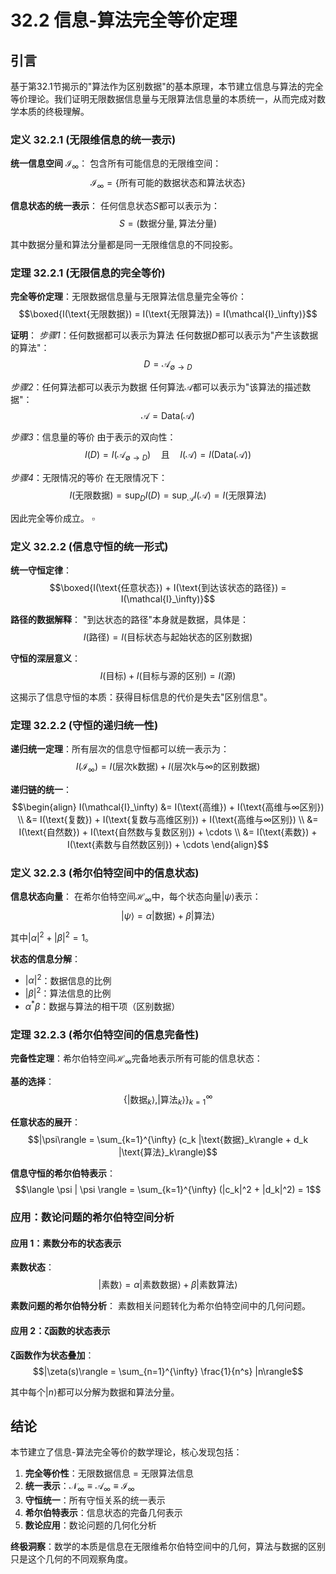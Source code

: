 # 32.2 信息-算法完全等价定理

## 引言

基于第32.1节揭示的"算法作为区别数据"的基本原理，本节建立信息与算法的完全等价理论。我们证明无限数据信息量与无限算法信息量的本质统一，从而完成对数学本质的终极理解。

### 定义 32.2.1 (无限维信息的统一表示)

**统一信息空间** $\mathcal{I}_\infty$：
包含所有可能信息的无限维空间：
$$\mathcal{I}_\infty = \{\text{所有可能的数据状态和算法状态}\}$$

**信息状态的统一表示**：
任何信息状态$S$都可以表示为：
$$S = (\text{数据分量}, \text{算法分量})$$

其中数据分量和算法分量都是同一无限维信息的不同投影。

### 定理 32.2.1 (无限信息的完全等价)

**完全等价定理**：无限数据信息量与无限算法信息量完全等价：
$$\boxed{I(\text{无限数据}) = I(\text{无限算法}) = I(\mathcal{I}_\infty)}$$

**证明**：
*步骤1*：任何数据都可以表示为算法
任何数据$D$都可以表示为"产生该数据的算法"：
$$D = \mathcal{A}_{\emptyset \to D}$$

*步骤2*：任何算法都可以表示为数据
任何算法$\mathcal{A}$都可以表示为"该算法的描述数据"：
$$\mathcal{A} = \text{Data}(\mathcal{A})$$

*步骤3*：信息量的等价
由于表示的双向性：
$$I(D) = I(\mathcal{A}_{\emptyset \to D}) \quad \text{且} \quad I(\mathcal{A}) = I(\text{Data}(\mathcal{A}))$$

*步骤4*：无限情况的等价
在无限情况下：
$$I(\text{无限数据}) = \sup_D I(D) = \sup_{\mathcal{A}} I(\mathcal{A}) = I(\text{无限算法})$$

因此完全等价成立。 $\square$

### 定义 32.2.2 (信息守恒的统一形式)

**统一守恒定律**：
$$\boxed{I(\text{任意状态}) + I(\text{到达该状态的路径}) = I(\mathcal{I}_\infty)}$$

**路径的数据解释**：
"到达状态的路径"本身就是数据，具体是：
$$I(\text{路径}) = I(\text{目标状态与起始状态的区别数据})$$

**守恒的深层意义**：
$$I(\text{目标}) + I(\text{目标与源的区别}) = I(\text{源})$$

这揭示了信息守恒的本质：获得目标信息的代价是失去"区别信息"。

### 定理 32.2.2 (守恒的递归统一性)

**递归统一定理**：所有层次的信息守恒都可以统一表示为：
$$I(\mathcal{I}_\infty) = I(\text{层次k数据}) + I(\text{层次k与∞的区别数据})$$

**递归链的统一**：
$$\begin{align}
I(\mathcal{I}_\infty) &= I(\text{高维}) + I(\text{高维与∞区别}) \\
&= I(\text{复数}) + I(\text{复数与高维区别}) + I(\text{高维与∞区别}) \\
&= I(\text{自然数}) + I(\text{自然数与复数区别}) + \cdots \\
&= I(\text{素数}) + I(\text{素数与自然数区别}) + \cdots
\end{align}$$

### 定义 32.2.3 (希尔伯特空间中的信息状态)

**信息状态向量**：
在希尔伯特空间$\mathcal{H}_\infty$中，每个状态向量$|\psi\rangle$表示：
$$|\psi\rangle = \alpha |\text{数据}\rangle + \beta |\text{算法}\rangle$$

其中$|\alpha|^2 + |\beta|^2 = 1$。

**状态的信息分解**：
- $|\alpha|^2$：数据信息的比例
- $|\beta|^2$：算法信息的比例
- $\alpha^* \beta$：数据与算法的相干项（区别数据）

### 定理 32.2.3 (希尔伯特空间的信息完备性)

**完备性定理**：希尔伯特空间$\mathcal{H}_\infty$完备地表示所有可能的信息状态：

**基的选择**：
$$\{|\text{数据}_k\rangle, |\text{算法}_k\rangle\}_{k=1}^{\infty}$$

**任意状态的展开**：
$$|\psi\rangle = \sum_{k=1}^{\infty} (c_k |\text{数据}_k\rangle + d_k |\text{算法}_k\rangle)$$

**信息守恒的希尔伯特表示**：
$$\langle \psi | \psi \rangle = \sum_{k=1}^{\infty} (|c_k|^2 + |d_k|^2) = 1$$

### 应用：数论问题的希尔伯特空间分析

#### 应用 1：素数分布的状态表示

**素数状态**：
$$|\text{素数}\rangle = \alpha |\text{素数数据}\rangle + \beta |\text{素数算法}\rangle$$

**素数问题的希尔伯特分析**：
素数相关问题转化为希尔伯特空间中的几何问题。

#### 应用 2：ζ函数的状态表示

**ζ函数作为状态叠加**：
$$|\zeta(s)\rangle = \sum_{n=1}^{\infty} \frac{1}{n^s} |n\rangle$$

其中每个$|n\rangle$都可以分解为数据和算法分量。

## 结论

本节建立了信息-算法完全等价的数学理论，核心发现包括：

1. **完全等价性**：无限数据信息 = 无限算法信息
2. **统一表示**：$\mathcal{N}_\infty \equiv \mathcal{A}_\infty \equiv \mathcal{I}_\infty$
3. **守恒统一**：所有守恒关系的统一表示
4. **希尔伯特表示**：信息状态的完备几何表示
5. **数论应用**：数论问题的几何化分析

**终极洞察**：数学的本质是信息在无限维希尔伯特空间中的几何，算法与数据的区别只是这个几何的不同观察角度。